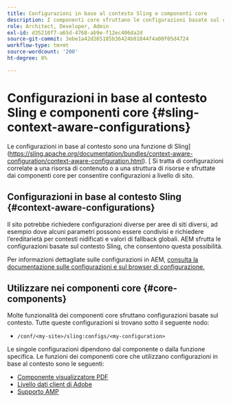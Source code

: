 ```yaml
---
title: Configurazioni in base al contesto Sling e componenti core
description: I componenti core sfruttano le configurazioni basate sul contesto Sling per alcune funzioni
role: Architect, Developer, Admin
exl-id: d35210f7-a65d-4768-ab9e-f12ec406da2d
source-git-commit: 3ebe1a42d265185b36424b01844f4a00f05d4724
workflow-type: tm+mt
source-wordcount: '200'
ht-degree: 0%

---
```


# Configurazioni in base al contesto Sling e componenti core {#sling-context-aware-configurations}

Le configurazioni in base al contesto sono una funzione di Sling](https://sling.apache.org/documentation/bundles/context-aware-configuration/context-aware-configuration.html). [ Si tratta di configurazioni correlate a una risorsa di contenuto o a una struttura di risorse e sfruttate dai componenti core per consentire configurazioni a livello di sito.

## Configurazioni in base al contesto Sling {#context-aware-configurations}

Il sito potrebbe richiedere configurazioni diverse per aree di siti diversi, ad esempio dove alcuni parametri possono essere condivisi e richiedere l’ereditarietà per contesti nidificati e valori di fallback globali. AEM sfrutta le configurazioni basate sul contesto Sling, che consentono questa possibilità.

Per informazioni dettagliate sulle configurazioni in AEM, [consulta la documentazione sulle configurazioni e sul browser di configurazione.](https://docs.adobe.com/content/help/en/experience-manager-cloud-service/implementing/developing/configurations.html)

## Utilizzare nei componenti core {#core-components}

Molte funzionalità dei componenti core sfruttano configurazioni basate sul contesto. Tutte queste configurazioni si trovano sotto il seguente nodo:

* `/conf/<my-site>/sling:configs/<my-configuration>`

Le singole configurazioni dipendono dal componente o dalla funzione specifica. Le funzioni dei componenti core che utilizzano configurazioni in base al contesto sono le seguenti:

* [Componente visualizzatore PDF](https://github.com/adobe/aem-core-wcm-components/tree/master/content/src/content/jcr_root/apps/core/wcm/components/pdfviewer/v1/pdfviewer#context-aware-config)
* [Livello dati client di Adobe](/help/developing/data-layer/overview.md#installation-activation)
* [Supporto AMP](https://github.com/adobe/aem-core-wcm-components/tree/master/extensions/amp)

